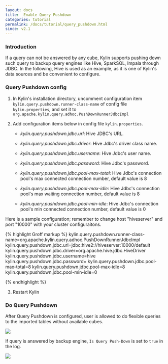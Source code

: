 ```yaml
---
layout: docs
title:  Enable Query Pushdown
categories: tutorial
permalink: /docs/tutorial/query_pushdown.html
since: v2.1
---
```


### Introduction

If a query can not be answered by any cube, Kylin supports pushing down such query to backup query engines like Hive, SparkSQL, Impala through JDBC. In the following, Hive is used as an example, as it is one of Kylin's data sources and be convenient to configure. 


### Query Pushdown config

1. In Kylin's installation directory, uncomment configuration item `kylin.query.pushdown.runner-class-name` of config file `kylin.properties`, and set it to `org.apache.kylin.query.adhoc.PushDownRunnerJdbcImpl`


2. Add configuration items below in config file `kylin.properties`. 

   - *kylin.query.pushdown.jdbc.url*: Hive JDBC's URL.

   - *kylin.query.pushdown.jdbc.driver*: Hive Jdbc's driver class name.

   - *kylin.query.pushdown.jdbc.username*: Hive Jdbc's user name.

   - *kylin.query.pushdown.jdbc.password*: Hive Jdbc's password.

   - *kylin.query.pushdown.jdbc.pool-max-total*: Hive Jdbc's connection pool's max connected connection number, default value is 8

   - *kylin.query.pushdown.jdbc.pool-max-idle*: Hive Jdbc's connection pool's max waiting connection number, default value is 8

   - *kylin.query.pushdown.jdbc.pool-min-idle*: Hive Jdbc's connection pool's min connected connection number, default value is 0

Here is a sample configuration; remember to change host "hiveserver" and port "10000" with your cluster configuraitons.

{% highlight Groff markup %}
kylin.query.pushdown.runner-class-name=org.apache.kylin.query.adhoc.PushDownRunnerJdbcImpl
kylin.query.pushdown.jdbc.url=jdbc:hive2://hiveserver:10000/default
kylin.query.pushdown.jdbc.driver=org.apache.hive.jdbc.HiveDriver
kylin.query.pushdown.jdbc.username=hive
kylin.query.pushdown.jdbc.password=
kylin.query.pushdown.jdbc.pool-max-total=8
kylin.query.pushdown.jdbc.pool-max-idle=8
kylin.query.pushdown.jdbc.pool-min-idle=0

{% endhighlight %}


3. Restart Kylin

### Do Query Pushdown

After Query Pushdown is configured, user is allowed to do flexible queries to the imported tables without available cubes.

   ![](/images/tutorial/2.1/push_down/push_down_1.png)

If query is answered by backup engine, `Is Query Push-Down` is set to `true` in the log.

   ![](/images/tutorial/2.1/push_down/push_down_2.png)
# 
